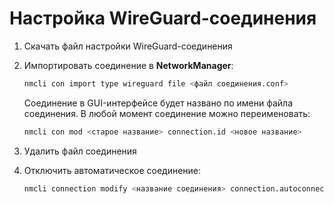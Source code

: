 # Настройка WireGuard-соединения

1. Скачать файл настройки WireGuard-соединения

1. Импортировать соединение в **NetworkManager**:

    ```bash
    nmcli con import type wireguard file <файл соединения.conf>
    ```

   Соединение в GUI-интерфейсе будет названо по имени файла соединения.
   В любой момент соединение можно переименовать:

    ```bash
    nmcli con mod <старое название> connection.id <новое название>
    ```

1. Удалить файл соединения

1. Отключить автоматическое соединение:

    ```bash
    nmcli connection modify <название соединения> connection.autoconnect no
    ```
